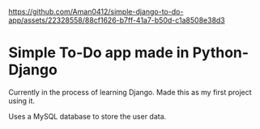 https://github.com/Aman0412/simple-django-to-do-app/assets/22328558/88cf1626-b7ff-41a7-b50d-c1a8508e38d3

# Simple To-Do app made in Python-Django

Currently in the process of learning Django. Made this as my first project using it.

Uses a MySQL database to store the user data.






